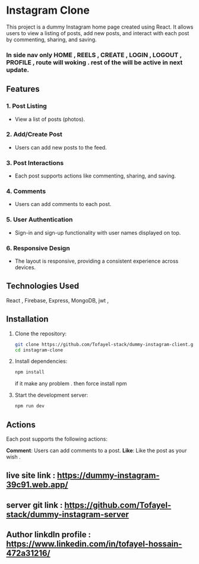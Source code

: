 # Instagram Clone

This project is a dummy Instagram home page created using React. It allows users to view a listing of posts, add new posts, and interact with each post by commenting, sharing, and saving.

### In side nav only HOME , REELS , CREATE , LOGIN , LOGOUT , PROFILE ,  route will woking . rest of the will be active in next update.

## Features

### 1. Post Listing
   - View a list of posts (photos).

### 2. Add/Create Post
   - Users can add new posts to the feed.

### 3. Post Interactions
   - Each post supports actions like commenting, sharing, and saving.

### 4. Comments
   - Users can add comments to each post.

### 5. User Authentication
   - Sign-in and sign-up functionality with user names displayed on top.

### 6. Responsive Design
   - The layout is responsive, providing a consistent experience across devices.

## Technologies Used
  React , Firebase, Express, MongoDB, jwt , 

## Installation
1. Clone the repository:

    ```bash
    git clone https://github.com/Tofayel-stack/dummy-instagram-client.git
    cd instagram-clone
    ```
2. Install dependencies:

    ```bash
    npm install
    ```

    if it make any problem . then force install npm 
   
4. Start the development server:

    ```bash
    npm run dev
    ```

## Actions

Each post supports the following actions:

 **Comment**: Users can add comments to a post.
 **Like**: Like the post as your wish .

 

## live site link : https://dummy-instagram-39c91.web.app/
## server git link : https://github.com/Tofayel-stack/dummy-instagram-server
## Author linkdIn profile : https://www.linkedin.com/in/tofayel-hossain-472a31216/

